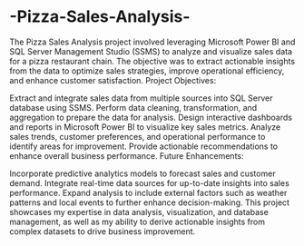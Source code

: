 # -Pizza-Sales-Analysis-
The Pizza Sales Analysis project involved leveraging Microsoft Power BI and SQL Server Management Studio (SSMS) to analyze and visualize sales data for a pizza restaurant chain. The objective was to extract actionable insights from the data to optimize sales strategies, improve operational efficiency, and enhance customer satisfaction.
Project Objectives:

Extract and integrate sales data from multiple sources into SQL Server database using SSMS.
Perform data cleaning, transformation, and aggregation to prepare the data for analysis.
Design interactive dashboards and reports in Microsoft Power BI to visualize key sales metrics.
Analyze sales trends, customer preferences, and operational performance to identify areas for improvement.
Provide actionable recommendations to enhance overall business performance.
Future Enhancements:

Incorporate predictive analytics models to forecast sales and customer demand.
Integrate real-time data sources for up-to-date insights into sales performance.
Expand analysis to include external factors such as weather patterns and local events to further enhance decision-making.
This project showcases my expertise in data analysis, visualization, and database management, as well as my ability to derive actionable insights from complex datasets to drive business improvement.
